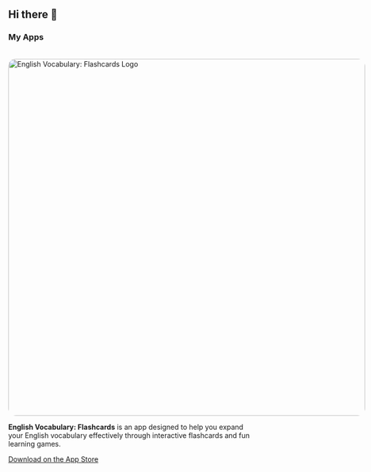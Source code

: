 <h2>Hi there 👋</h2>
<h3>My Apps</h3>
<br>
<div style="width: 720px; border-radius: 15px; overflow: hidden;">
    <img src="https://github.com/user-attachments/assets/bfdb705a-1eb7-47a8-b46b-9472dceab6f9" 
         width="720" 
         alt="English Vocabulary: Flashcards Logo">
</div>

<p>
    <strong>English Vocabulary: Flashcards</strong> is an app designed to help you expand your English vocabulary effectively through interactive flashcards and fun learning games.
</p>
<a href="https://apps.apple.com/tr/app/english-vocabulary-flashcards/id6680190159">Download on the App Store</a>
<!--
**MuratYurtseven/MuratYurtseven** is a ✨ _special_ ✨ repository because its `README.md` (this file) appears on your GitHub profile.

Here are some ideas to get you started:

- 🔭 I’m currently working on ...
- 🌱 I’m currently learning ...
- 👯 I’m looking to collaborate on ...
- 🤔 I’m looking for help with ...
- 💬 Ask me about ...
- 📫 How to reach me: ...
- 😄 Pronouns: ...
- ⚡ Fun fact: ...
-->
